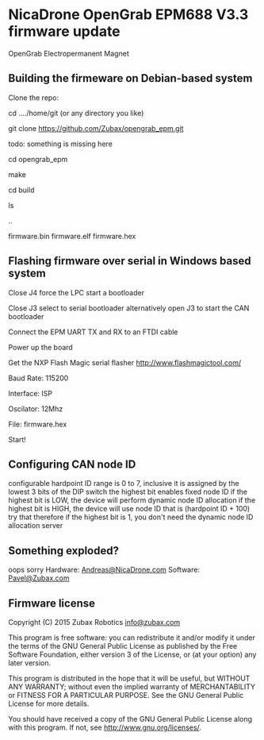 # NicaDrone OpenGrab EPM688 V3.3 firmware update

OpenGrab Electropermanent Magnet



## Building the firmeware on Debian-based system


Clone the repo:

cd ..../home/git (or any directory you like)

git clone https://github.com/Zubax/opengrab_epm.git

todo: something is missing here

cd opengrab_epm

make

cd build

ls

..

firmware.bin
firmware.elf
firmware.hex

## Flashing firmware over serial in Windows based system

Close J4 force the LPC start a bootloader

Close J3 select to serial bootloader
alternatively open J3 to start the CAN bootloader

Connect the EPM UART TX and RX to an FTDI cable

Power up the board

Get the NXP Flash Magic serial flasher
http://www.flashmagictool.com/

Baud Rate: 115200

Interface: ISP

Oscilator: 12Mhz

File: firmware.hex

Start!


## Configuring CAN node ID

configurable hardpoint ID range is 0 to 7, inclusive
it is assigned by the lowest 3 bits of the DIP switch
the highest bit enables fixed node ID
if the highest bit is LOW, the device will perform dynamic node ID allocation
if the highest bit is HIGH, the device will use node ID that is (hardpoint ID + 100)
try that
therefore if the highest bit is 1, you don't need the dynamic node ID allocation server

## Something exploded?

oops sorry
Hardware:
Andreas@NicaDrone.com
Software:
Pavel@Zubax.com

## Firmware license

Copyright (C) 2015  Zubax Robotics <info@zubax.com>

This program is free software: you can redistribute it and/or modify
it under the terms of the GNU General Public License as published by
the Free Software Foundation, either version 3 of the License, or
(at your option) any later version.

This program is distributed in the hope that it will be useful,
but WITHOUT ANY WARRANTY; without even the implied warranty of
MERCHANTABILITY or FITNESS FOR A PARTICULAR PURPOSE.  See the
GNU General Public License for more details.

You should have received a copy of the GNU General Public License
along with this program.  If not, see <http://www.gnu.org/licenses/>.
